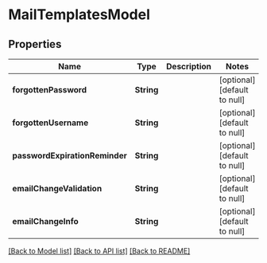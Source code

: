 # MailTemplatesModel
## Properties

| Name | Type | Description | Notes |
|------------ | ------------- | ------------- | -------------|
| **forgottenPassword** | **String** |  | [optional] [default to null] |
| **forgottenUsername** | **String** |  | [optional] [default to null] |
| **passwordExpirationReminder** | **String** |  | [optional] [default to null] |
| **emailChangeValidation** | **String** |  | [optional] [default to null] |
| **emailChangeInfo** | **String** |  | [optional] [default to null] |

[[Back to Model list]](../README.md#documentation-for-models) [[Back to API list]](../README.md#documentation-for-api-endpoints) [[Back to README]](../README.md)

